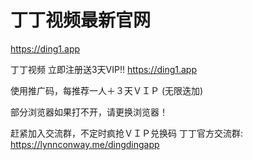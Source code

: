 # 丁丁视频最新官网
 https://ding1.app


丁丁视频 立即注册送3天VIP‼️ 
 https://ding1.app

使用推广码，每推荐一人＋３天ＶＩＰ
(无限迭加)

部分浏览器如果打不开，请更换浏览器！


赶紧加入交流群，不定时疯抢ＶＩＰ兑换码
丁丁官方交流群: https://lynnconway.me/dingdingapp
